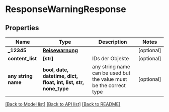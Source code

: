 # ResponseWarningResponse


## Properties
Name | Type | Description | Notes
------------ | ------------- | ------------- | -------------
**_12345** | [**Reisewarnung**](Reisewarnung.md) |  | [optional] 
**content_list** | **[str]** | IDs der Objekte | [optional] 
**any string name** | **bool, date, datetime, dict, float, int, list, str, none_type** | any string name can be used but the value must be the correct type | [optional]

[[Back to Model list]](../README.md#documentation-for-models) [[Back to API list]](../README.md#documentation-for-api-endpoints) [[Back to README]](../README.md)


